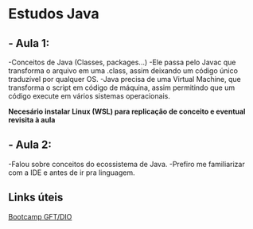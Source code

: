 # Estudos Java

## - Aula 1:

-Conceitos de Java (Classes, packages...)
-Ele passa pelo Javac que transforma o arquivo em uma .class, assim deixando um código único traduzível por qualquer OS.
-Java precisa de uma Virtual Machine, que transforma o script em código de máquina, assim permitindo que um código execute em vários sistemas operacionais.


**Necesário instalar Linux (WSL) para replicação de conceito e eventual revisita à aula** 

## - Aula 2:
-Falou sobre conceitos do ecossistema de Java.
-Prefiro me familiarizar com a IDE e antes de ir pra linguagem.


## Links úteis
[Bootcamp GFT/DIO](https://web.dio.me/track/gft-start-3-java?tab=path)
